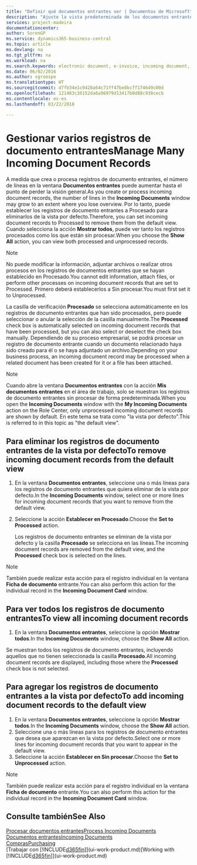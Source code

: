 ```yaml
---
title: "Definir qué documentos entrantes ver | Documentos de Microsoft"
description: "Ajuste la vista predeterminada de los documentos entrantes, como facturas electrónicas, para mejorar el resumen de registros procesados y sin procesar."
services: project-madeira
documentationcenter: 
author: SorenGP
ms.service: dynamics365-business-central
ms.topic: article
ms.devlang: na
ms.tgt_pltfrm: na
ms.workload: na
ms.search.keywords: electronic document, e-invoice, incoming document, OCR, ecommerce, document exchange, import invoice
ms.date: 06/02/2016
ms.author: sgroespe
ms.translationtype: HT
ms.sourcegitcommit: d7fb34e1c9428a64c71ff47be8bcff174649c00d
ms.openlocfilehash: 121483c36152da6a96979d13417b0d88c938cecb
ms.contentlocale: es-es
ms.lasthandoff: 03/22/2018

---
```

# <a name="manage-many-incoming-document-records"></a><span data-ttu-id="a4b56-103">Gestionar varios registros de documento entrantes</span><span class="sxs-lookup"><span data-stu-id="a4b56-103">Manage Many Incoming Document Records</span></span>
<span data-ttu-id="a4b56-104">A medida que crea o procesa registros de documento entrantes, el número de líneas en la ventana **Documentos entrantes** puede aumentar hasta el punto de perder la visión general.</span><span class="sxs-lookup"><span data-stu-id="a4b56-104">As you create or process incoming document records, the number of lines in the **Incoming Documents** window may grow to an extent where you lose overview.</span></span> <span data-ttu-id="a4b56-105">Por lo tanto, puede establecer los registros de documento entrantes a Procesado para eliminarlos de la vista por defecto.</span><span class="sxs-lookup"><span data-stu-id="a4b56-105">Therefore, you can set incoming document records to Processed to remove them from the default view.</span></span> <span data-ttu-id="a4b56-106">Cuando selecciona la acción **Mostrar todos**, puede ver tanto los registros procesados como los que están sin procesar.</span><span class="sxs-lookup"><span data-stu-id="a4b56-106">When you choose the **Show All** action, you can view both processed and unprocessed records.</span></span>

> [!NOTE]  
>   <span data-ttu-id="a4b56-107">No puede modificar la información, adjuntar archivos o realizar otros procesos en los registros de documentos entrantes que se hayan establecido en Procesado.</span><span class="sxs-lookup"><span data-stu-id="a4b56-107">You cannot edit information, attach files, or perform other processes on incoming document records that are set to Processed.</span></span> <span data-ttu-id="a4b56-108">Primero deberá establecerlos a Sin procesar.</span><span class="sxs-lookup"><span data-stu-id="a4b56-108">You must first set it to Unprocessed.</span></span>

<span data-ttu-id="a4b56-109">La casilla de verificación **Procesado** se selecciona automáticamente en los registros de documento entrantes que han sido procesados, pero puede seleccionar o anular la selección de la casilla manualmente.</span><span class="sxs-lookup"><span data-stu-id="a4b56-109">The **Processed** check box is automatically selected on incoming document records that have been processed, but you can also select or deselect the check box manually.</span></span> <span data-ttu-id="a4b56-110">Dependiendo de su proceso empresarial, se podrá procesar un registro de documento entrante cuando un documento relacionado haya sido creado para él o se haya adjuntado un archivo.</span><span class="sxs-lookup"><span data-stu-id="a4b56-110">Depending on your business process, an incoming document record may be processed when a related document has been created for it or a file has been attached.</span></span>

> [!NOTE]  
>   <span data-ttu-id="a4b56-111">Cuando abre la ventana **Documentos entrantes** con la acción **Mis documentos entrantes** en el área de trabajo, solo se muestran los registros de documento entrantes sin procesar de forma predeterminada.</span><span class="sxs-lookup"><span data-stu-id="a4b56-111">When you open the **Incoming Documents** window with the **My Incoming Documents** action on the Role Center, only unprocessed incoming document records are shown by default.</span></span> <span data-ttu-id="a4b56-112">En este tema se trata como "la vista por defecto".</span><span class="sxs-lookup"><span data-stu-id="a4b56-112">This is referred to in this topic as "the default view".</span></span>

## <a name="to-remove-incoming-document-records-from-the-default-view"></a><span data-ttu-id="a4b56-113">Para eliminar los registros de documento entrantes de la vista por defecto</span><span class="sxs-lookup"><span data-stu-id="a4b56-113">To remove incoming document records from the default view</span></span>
1. <span data-ttu-id="a4b56-114">En la ventana **Documentos entrantes**, seleccione una o más líneas para los registros de documento entrantes que quiera eliminar de la vista por defecto.</span><span class="sxs-lookup"><span data-stu-id="a4b56-114">In the **Incoming Documents** window, select one or more lines for incoming document records that you want to remove from the default view.</span></span>
2. <span data-ttu-id="a4b56-115">Seleccione la acción **Establecer en Procesado**.</span><span class="sxs-lookup"><span data-stu-id="a4b56-115">Choose the **Set to Processed** action.</span></span>

    <span data-ttu-id="a4b56-116">Los registros de documento entrantes se eliminan de la vista por defecto y la casilla **Procesado** se selecciona en las líneas.</span><span class="sxs-lookup"><span data-stu-id="a4b56-116">The incoming document records are removed from the default view, and the **Processed** check box is selected on the lines.</span></span>

> [!NOTE]  
>   <span data-ttu-id="a4b56-117">También puede realizar esta acción para el registro individual en la ventana **Ficha de documento** entrante.</span><span class="sxs-lookup"><span data-stu-id="a4b56-117">You can also perform this action for the individual record in the **Incoming Document Card** window.</span></span>

## <a name="to-view-all-incoming-document-records"></a><span data-ttu-id="a4b56-118">Para ver todos los registros de documento entrantes</span><span class="sxs-lookup"><span data-stu-id="a4b56-118">To view all incoming document records</span></span>
1. <span data-ttu-id="a4b56-119">En la ventana **Documentos entrantes**, seleccione la opción **Mostrar todos**.</span><span class="sxs-lookup"><span data-stu-id="a4b56-119">In the **Incoming Documents** window, choose the **Show All** action.</span></span>

<span data-ttu-id="a4b56-120">Se muestran todos los registros de documento entrantes, incluyendo aquellos que no tienen seleccionada la casilla **Procesado**.</span><span class="sxs-lookup"><span data-stu-id="a4b56-120">All incoming document records are displayed, including those where the **Processed** check box is not selected.</span></span>

## <a name="to-add-incoming-document-records-to-the-default-view"></a><span data-ttu-id="a4b56-121">Para agregar los registros de documento entrantes a la vista por defecto</span><span class="sxs-lookup"><span data-stu-id="a4b56-121">To add incoming document records to the default view</span></span>
1. <span data-ttu-id="a4b56-122">En la ventana **Documentos entrantes**, seleccione la opción **Mostrar todos**.</span><span class="sxs-lookup"><span data-stu-id="a4b56-122">In the **Incoming Documents** window, choose the **Show All** action.</span></span>
2. <span data-ttu-id="a4b56-123">Seleccione una o más líneas para los registros de documento entrantes que desea que aparezcan en la vista por defecto.</span><span class="sxs-lookup"><span data-stu-id="a4b56-123">Select one or more lines for incoming document records that you want to appear in the default view.</span></span>
3. <span data-ttu-id="a4b56-124">Seleccione la acción **Establecer en Sin procesar**.</span><span class="sxs-lookup"><span data-stu-id="a4b56-124">Choose the **Set to Unprocessed** action.</span></span>  

> [!NOTE]  
>   <span data-ttu-id="a4b56-125">También puede realizar esta acción para el registro individual en la ventana **Ficha de documento** entrante.</span><span class="sxs-lookup"><span data-stu-id="a4b56-125">You can also perform this action for the individual record in the **Incoming Document Card** window.</span></span>

## <a name="see-also"></a><span data-ttu-id="a4b56-126">Consulte también</span><span class="sxs-lookup"><span data-stu-id="a4b56-126">See Also</span></span>
[<span data-ttu-id="a4b56-127">Procesar documentos entrantes</span><span class="sxs-lookup"><span data-stu-id="a4b56-127">Process Incoming Documents</span></span>](across-process-income-documents.md)  
[<span data-ttu-id="a4b56-128">Documentos entrantes</span><span class="sxs-lookup"><span data-stu-id="a4b56-128">Incoming Documents</span></span>](across-income-documents.md)  
[<span data-ttu-id="a4b56-129">Compras</span><span class="sxs-lookup"><span data-stu-id="a4b56-129">Purchasing</span></span>](purchasing-manage-purchasing.md)  
<span data-ttu-id="a4b56-130">[Trabajar con [!INCLUDE[d365fin](includes/d365fin_md.md)]](ui-work-product.md)</span><span class="sxs-lookup"><span data-stu-id="a4b56-130">[Working with [!INCLUDE[d365fin](includes/d365fin_md.md)]](ui-work-product.md)</span></span>


